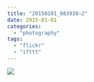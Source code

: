 ```yaml
---
title: "20150101_083938~2"
date: 2015-01-01
categories: 
  - "photography"
tags: 
  - "flickr"
  - "ifttt"
---
```


![](https://farm8.staticflickr.com/7536/16140400356_7f5849e88e_b.jpg)
